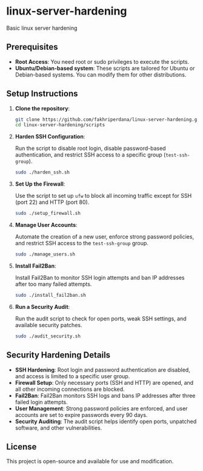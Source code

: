 # linux-server-hardening

Basic linux server hardening

## Prerequisites

- **Root Access**: You need root or sudo privileges to execute the scripts.
- **Ubuntu/Debian-based system**: These scripts are tailored for Ubuntu or Debian-based systems. You can modify them for other distributions.

## Setup Instructions

1. **Clone the repository**:

    ```bash
    git clone https://github.com/fakhriperdana/linux-server-hardening.git
    cd linux-server-hardening/scripts
    ```

2. **Harden SSH Configuration**:

    Run the script to disable root login, disable password-based authentication, and restrict SSH access to a specific group (`test-ssh-group`).

    ```bash
    sudo ./harden_ssh.sh
    ```

3. **Set Up the Firewall**:

    Use the script to set up `ufw` to block all incoming traffic except for SSH (port 22) and HTTP (port 80).

    ```bash
    sudo ./setup_firewall.sh
    ```

4. **Manage User Accounts**:

    Automate the creation of a new user, enforce strong password policies, and restrict SSH access to the `test-ssh-group` group.

    ```bash
    sudo ./manage_users.sh
    ```

5. **Install Fail2Ban**:

    Install Fail2Ban to monitor SSH login attempts and ban IP addresses after too many failed attempts.

    ```bash
    sudo ./install_fail2ban.sh
    ```

6. **Run a Security Audit**:

    Run the audit script to check for open ports, weak SSH settings, and available security patches.

    ```bash
    sudo ./audit_security.sh
    ```

## Security Hardening Details

- **SSH Hardening**: Root login and password authentication are disabled, and access is limited to a specific user group.
- **Firewall Setup**: Only necessary ports (SSH and HTTP) are opened, and all other incoming connections are blocked.
- **Fail2Ban**: Fail2Ban monitors SSH logs and bans IP addresses after three failed login attempts.
- **User Management**: Strong password policies are enforced, and user accounts are set to expire passwords every 90 days.
- **Security Auditing**: The audit script helps identify open ports, unpatched software, and other vulnerabilities.

## License

This project is open-source and available for use and modification.
